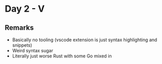 # Day 2 - V

## Remarks

- Basically no tooling (vscode extension is just syntax highlighting and snippets)
- Weird syntax sugar
- Literally just worse Rust with some Go mixed in
